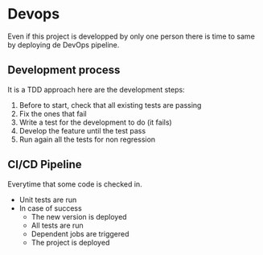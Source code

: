 # Devops

Even if this project is developped by only one person there is time to same by deploying de DevOps pipeline.

## Development process

It is a TDD approach here are the development steps:

1. Before to start, check that all existing tests are passing
2. Fix the ones that fail
3. Write a test for the development to do (it fails)
4. Develop the feature until the test pass
5. Run again all the tests for non regression


## CI/CD Pipeline

Everytime that some code is checked in.

* Unit tests are run
* In case of success
  * The new version is deployed
  * All tests are run
  * Dependent jobs are triggered
  * The project is deployed


